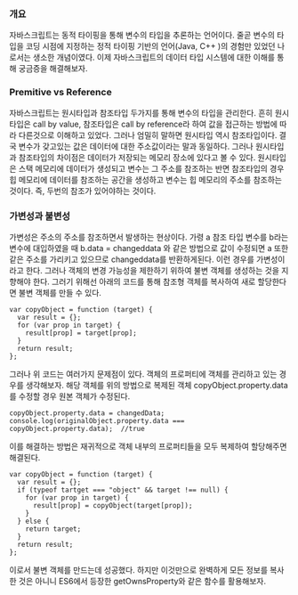 ### 개요

자바스크립트는 동적 타이핑을 통해 변수의 타입을 추론하는 언어이다. 줄곧 변수의 타입을 코딩 시점에 지정하는 정적 타이핑 기반의 언어(Java, C++ )의 경험만 있었던 나로서는 생소한 개념이였다. 이제 자바스크립트의 데이터 타입 시스템에 대한 이해를 통해 궁금증을 해결해보자.

### Premitive vs Reference

자바스크립트는 원시타입과 참조타입 두가지를 통해 변수의 타입을 관리한다. 흔히 원시타입은 call by value, 참조타입은 call by reference라 하여 값을 접근하는 방법에 따라 다른것으로 이해하고 있었다. 그러나 엄밀히 말하면 원시타입 역시 참조타입이다. 결국 변수가 갖고있는 값은 데이터에 대한 주소값이라는 말과 동일하다. 그러나 원시타입과 참조타입의 차이점은 데이터가 저장되는 메모리 장소에 있다고 볼 수 있다. 원시타입은 스택 메모리에 데이터가 생성되고 변수는 그 주소를 참조하는 반면 참조타입의 경우 힙 메모리에 데이터를 참조하는 공간을 생성하고 변수는 힙 메모리의 주소를 참조하는 것이다. 즉, 두번의 참조가 있어야하는 것이다.

### 가변성과 불변성

가변성은 주소의 주소를 참조하면서 발생하는 현상이다. 가령 a 참조 타입 변수를 b라는 변수에 대입하였을 때 b.data = changeddata 와 같은 방법으로 값이 수정되면 a 또한 같은 주소를 가리키고 있으므로 changeddata를 반환하게된다. 이런 경우를 가변성이라고 한다.
그러나 객체의 변경 가능성을 제한하기 위하여 불변 객체를 생성하는 것을 지향해야 한다. 그러기 위해선 아래의 코드를 통해 참조형 객체를 복사하여 새로 할당한다면 불변 객체를 만들 수 있다.

```
var copyObject = function (target) {
  var result = {};
  for (var prop in target) {
    result[prop] = target[prop];
  }
  return result;
};
```

그러나 위 코드는 여러가지 문제점이 있다.
객체의 프로퍼티에 객체를 관리하고 있는 경우를 생각해보자. 해당 객체를 위의 방법으로 복제된 객체 copyObject.property.data를 수정할 경우 원본 객체가 수정된다.

```
copyObject.property.data = changedData;
console.log(originalObject.property.data === copyObject.property.data);  //true
```

이를 해결하는 방법은 재귀적으로 객체 내부의 프로퍼티들을 모두 복제하여 할당해주면 해결된다.

```
var copyObject = function (target) {
  var result = {};
  if (typeof tartget === "object" && target !== null) {
    for (var prop in target) {
      result[prop] = copyObject(target[prop]);
    }
  } else {
    return target;
  }
  return result;
};
```

이로서 불변 객체를 만드는데 성공했다. 하지만 이것만으로 완벽하게 모든 정보를 복사한 것은 아니니 ES6에서 등장한 getOwnsProperty와 같은 함수를 활용해보자.
